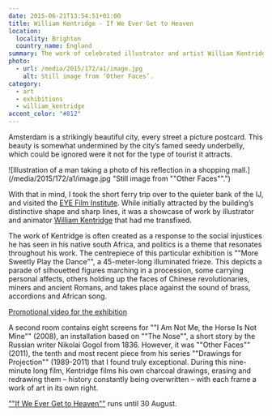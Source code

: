 ```yaml
---
date: 2015-06-21T13:54:51+01:00
title: William Kentridge - If We Ever Get to Heaven
location:
  locality: Brighton
  country_name: England
summary: The work of celebrated illustrator and artist William Kentridge is showcased at the EYE Film Institute in Amsterdam.
photo:
  - url: /media/2015/172/a1/image.jpg
    alt: Still image from ‘Other Faces’.
category:
  - art
  - exhibitions
  - william_kentridge
accent_color: "#812"
---
```


Amsterdam is a strikingly beautiful city, every street a picture postcard. This beauty is somewhat undermined by the city’s famed seedy underbelly, which could be ignored were it not for the type of tourist it attracts.

![Illustration of a man taking a photo of his reflection in a shopping mall.](/media/2015/172/a1/image.jpg "Still image from ""Other Faces"".")

With that in mind, I took the short ferry trip over to the quieter bank of the IJ, and visited the [EYE Film Institute][1]. While initially attracted by the building’s distinctive shape and sharp lines, it was a showcase of work by illustrator and animator [William Kentridge][2] that had me transfixed.

The work of Kentridge is often created as a response to the social injustices he has seen in his native south Africa, and politics is a theme that resonates throughout his work. The centrepiece of this particular exhibition is ""More Sweetly Play the Dance"", a 45-meter-long illuminated frieze. This depicts a parade of silhouetted figures marching in a procession, some carrying personal affects, others holding up the faces of Chinese revolutionaries, miners and ancient Romans, and takes place against the sound of brass, accordions and African song.

[Promotional video for the exhibition](https://www.youtube.com/watch?v=rkpaMYQdlSE)

A second room contains eight screens for ""I Am Not Me, the Horse Is Not Mine"" (2008), an installation based on ""The Nose"", a short story by the Russian writer Nikolai Gogol from 1836. However, it was ""Other Faces"" (2011), the tenth and most recent piece from his series ""Drawings for Projection"" (1989-2011) that I found truly exceptional. During this nine-minute long film, Kentridge films his own charcoal drawings, erasing and redrawing them – history constantly being overwritten – with each frame a work of art in its own right.

[""If We Ever Get to Heaven""][3] runs until 30 August.

[1]: https://www.eyefilm.nl/en
[2]: https://en.wikipedia.org/wiki/William_Kentridge
[3]: https://www.eyefilm.nl/en/exhibition/william-kentridge-if-we-ever-get-to-heaven
